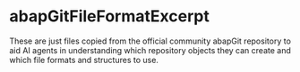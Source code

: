# abapGitFileFormatExcerpt
These are just files copied from the official community abapGit repository to aid AI agents in understanding which repository objects they can create and which file formats and structures to use.